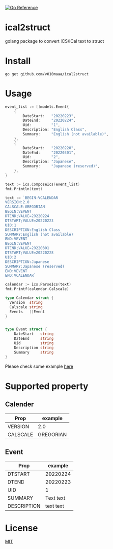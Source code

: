 [![Go Reference](https://pkg.go.dev/badge/github.com/v010maaa/ical2struct.svg)](https://pkg.go.dev/github.com/v010maaa/ical2struct)

# ical2struct

golang package to convert ICS/ICal text to struct

# Install

```
go get github.com/v010maaa/ical2struct
```

# Usage

```go
event_list := []models.Event{
    {
        DateStart:   "20220223",
        DateEnd:     "20220224",
        Uid:         "1",
        Description: "English Class",
        Summary:     "English (not available)",
    },
    {
        DateStart:   "20220228",
        DateEnd:     "20220301",
        Uid:         "2",
        Description: "Japanese",
        Summary:     "Japanese (reserved)",
    },
}

text := ics.ComposeIcs(event_list)
fmt.Println(text)
```

```go
text := `BEGIN:VCALENDAR
VERSION:2.0
CALSCALE:GREGORIAN
BEGIN:VEVENT
DTEND;VALUE=20220224
DTSTART;VALUE=20220223
UID:1
DESCRIPTION:English Class
SUMMARY:English (not available)
END:VEVENT
BEGIN:VEVENT
DTEND;VALUE=20220301
DTSTART;VALUE=20220228
UID:2
DESCRIPTION:Japanese
SUMMARY:Japanese (reserved)
END:VEVENT
END:VCALENDAR`

calendar := ics.ParseIcs(text)
fmt.Printf(calendar.Calscale)
```

```go
type Calendar struct {
  Version  string
  Calscale string
  Events   []Event
}


type Event struct {
	DateStart   string
	DateEnd     string
	Uid         string
	Description string
	Summary     string
}

```

Please check some example [here](https://pkg.go.dev/github.com/v010maaa/ical2struct/ics)

# Supported property

## Calender

| Prop     | example   |
| -------- | --------- |
| VERSION  | 2.0       |
| CALSCALE | GREGORIAN |

## Event

| Prop        | example   |
| ----------- | --------- |
| DTSTART     | 20220224  |
| DTEND       | 20220223  |
| UID         | 1         |
| SUMMARY     | Text text |
| DESCRIPTION | text text |

# License

[MIT](https://github.com/v010maaa/ical2struct/blob/main/LICENSE)
